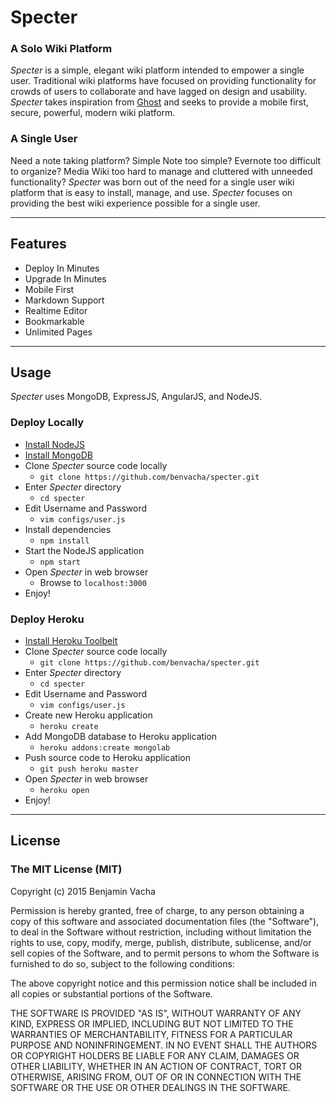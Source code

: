 # Specter

### A Solo Wiki Platform
*Specter* is a simple, elegant wiki platform intended to empower a single user. Traditional wiki platforms have focused on providing functionality for crowds of users to collaborate and have lagged on design and usability. *Specter* takes inspiration from [Ghost](https://github.com/TryGhost/Ghost) and seeks to provide a mobile first, secure, powerful, modern wiki platform.

### A Single User
Need a note taking platform? Simple Note too simple? Evernote too difficult to organize? Media Wiki too hard to manage and cluttered with unneeded functionality? *Specter* was born out of the need for a single user wiki platform that is easy to install, manage, and use. *Specter* focuses on providing the best wiki experience possible for a single user.

---

## Features
* Deploy In Minutes
* Upgrade In Minutes
* Mobile First
* Markdown Support
* Realtime Editor
* Bookmarkable
* Unlimited Pages

---

## Usage

*Specter* uses MongoDB, ExpressJS, AngularJS, and NodeJS.

### Deploy Locally
* [Install NodeJS](https://github.com/joyent/node/wiki/Installation)
* [Install MongoDB](http://docs.mongodb.org/manual/installation)
* Clone *Specter* source code locally
  * `git clone https://github.com/benvacha/specter.git`
* Enter *Specter* directory
  * `cd specter`
* Edit Username and Password
  * `vim configs/user.js`
* Install dependencies
  * `npm install`
* Start the NodeJS application
  * `npm start`
* Open *Specter* in web browser
  * Browse to `localhost:3000`
* Enjoy!

### Deploy Heroku
* [Install Heroku Toolbelt](https://toolbelt.heroku.com)
* Clone *Specter* source code locally
  * `git clone https://github.com/benvacha/specter.git`
* Enter *Specter* directory
  * `cd specter`
* Edit Username and Password
  * `vim configs/user.js`
* Create new Heroku application
  * `heroku create`
* Add MongoDB database to Heroku application
  * `heroku addons:create mongolab`
* Push source code to Heroku application
  * `git push heroku master`
* Open *Specter* in web browser
  * `heroku open`
* Enjoy!

---

## License

### The MIT License (MIT)

Copyright (c) 2015 Benjamin Vacha

Permission is hereby granted, free of charge, to any person obtaining a copy of this software and associated documentation files (the "Software"), to deal in the Software without restriction, including without limitation the rights to use, copy, modify, merge, publish, distribute, sublicense, and/or sell copies of the Software, and to permit persons to whom the Software is furnished to do so, subject to the following conditions:

The above copyright notice and this permission notice shall be included in all copies or substantial portions of the Software.

THE SOFTWARE IS PROVIDED "AS IS", WITHOUT WARRANTY OF ANY KIND, EXPRESS OR IMPLIED, INCLUDING BUT NOT LIMITED TO THE WARRANTIES OF MERCHANTABILITY, FITNESS FOR A PARTICULAR PURPOSE AND NONINFRINGEMENT. IN NO EVENT SHALL THE AUTHORS OR COPYRIGHT HOLDERS BE LIABLE FOR ANY CLAIM, DAMAGES OR OTHER LIABILITY, WHETHER IN AN ACTION OF CONTRACT, TORT OR OTHERWISE, ARISING FROM, OUT OF OR IN CONNECTION WITH THE SOFTWARE OR THE USE OR OTHER DEALINGS IN THE SOFTWARE.
